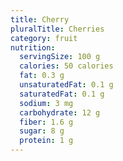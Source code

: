 ```yaml
---
title: Cherry
pluralTitle: Cherries
category: fruit
nutrition:
  servingSize: 100 g
  calories: 50 calories
  fat: 0.3 g
  unsaturatedFat: 0.1 g
  saturatedFat: 0.1 g
  sodium: 3 mg
  carbohydrate: 12 g
  fiber: 1.6 g
  sugar: 8 g
  protein: 1 g
---
```

